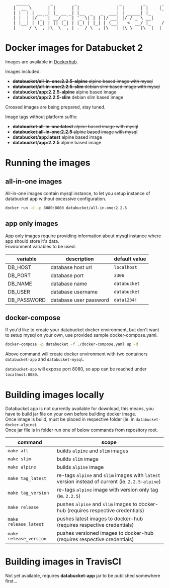 <pre>
    _____        _        _                _        _      ___  
   |  __ \      | |      | |              | |      | |    |__ \  
   | |  | | __ _| |_ __ _| |__  _   _  ___| | _____| |_      ) |  
   | |  | |/ _` | __/ _` | '_ \| | | |/ __| |/ / _ \ __|    / /  
   | |__| | (_| | || (_| | |_) | |_| | (__|   <  __/ |_    / /_  
   |_____/ \__,_|\__\__,_|_.__/ \__,_|\___|_|\_\___|\__|  |____|  
</pre>

# Docker images for Databucket 2

Images are available in [Dockerhub](https://hub.docker.com/u/databucket).

Images included:

- ~~**databucket/all-in-one:2.2.5-alpine** alpine based image with mysql~~
- ~~**databucket/all-in-one:2.2.5-slim** debian slim based image with mysql~~
- **databucket/app:2.2.5-alpine** alpine based image
- **databucket/app:2.2.5-slim** debian slim based image

Crossed images are being prepared, stay tuned.

Image tags without platform suffix:

- ~~**databucket:all-in-one:latest** alpine based image with mysql~~
- ~~**databucket:all-in-one:2.2.5** alpine based image with mysql~~
- **databucket/app:latest** alpine based image
- **databucket/app:2.2.5** alpine based image

# Running the images

## all-in-one images

All-in-one images contain mysql instance, to let you setup instance of databucket app without excessive configuration.

```bash
docker run -d -p 8080:8080 databucket/all-in-one:2.2.5
```

## app only images

App only images require providing information about mysql instance where app should store it's data.  
Environment variables to be used:

|variable|description|default value|
|-|-|-|
|DB_HOST|database host url|`localhost`|
|DB_PORT|database port|`3306`|
|DB_NAME|database name|`databucket`|
|DB_USER|database username|`databucket`|
|DB_PASSWORD|database user password|`data1234!`|

## docker-compose

If you'd like to create your databucket docker environment, but don't want to setup mysql on your own, use provided sample docker-compose.yaml.

```bash
docker-compose -p databucket -f ./docker-compose.yaml up -d
```

Above command will create docker environment with two containers `databucket-app` and `databucket-mysql`.

`databucket-app` will expose port 8080, so app can be reached under `localhost:8080`.

# Building images locally

Databucket app is not currently available for download, this means, you have to build jar file on your own before building docker image.  
Once image is build, must be placed in respective folder (ie: in `databucket-docker-alpine`).  
Once jar file is in folder run one of below commands from repository root.

|command|scope|
|-|-|
|`make all`|builds `alpine` and `slim` images|
|`make slim`|builds `slim` image|
|`make alpine`|builds `alpine` image|
|`make tag_latest`| re-tags `alpine` and `slim` images with `latest` version instead of current (ie. `2.2.5-alpine`)|
|`make tag_version`|re-tags `alpine` image with version only tag (ie. `2.2.5`)|
|`make release`|pushes `alpine` and `slim` images to docker-hub (requires respective credentials)|
|`make release_latest`|pushes latest images to docker-hub (requires respective credentials)|
|`make release_version`|pushes versioned images to docker-hub (requires respective credentials)|

# Building images in TravisCI

Not yet available, requires **databucket-app** jar to be published somewhere first...

